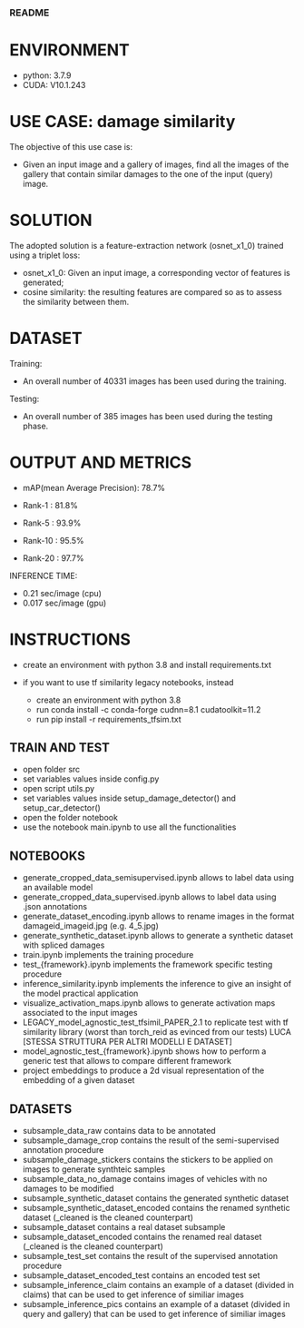 ### README ###

# ENVIRONMENT

- python: 3.7.9
- CUDA: V10.1.243

# USE CASE: damage similarity
The objective of this use case is:
- Given an input image and a gallery of images, find all the images of the gallery that contain similar damages to the one of the input (query) image.

# SOLUTION
The adopted solution is a feature-extraction network (osnet_x1_0) trained using a triplet loss:
- osnet_x1_0: Given an input image, a corresponding vector of features is generated;
- cosine similarity: the resulting features are compared so as to assess the similarity between them.


# DATASET
Training:
- An overall number of 40331 images has been used during the training.

Testing:
- An overall number of 385 images has been used during the testing phase.


# OUTPUT AND METRICS

- mAP(mean Average Precision): 78.7%

- Rank-1  : 81.8%
- Rank-5  : 93.9%
- Rank-10 : 95.5%
- Rank-20 : 97.7%

INFERENCE TIME:
- 0.21 sec/image (cpu)
- 0.017 sec/image (gpu)

# INSTRUCTIONS

- create an environment with python 3.8 and install requirements.txt

- if you want to use tf similarity legacy notebooks, instead 
    - create an environment with python 3.8 
    - run conda install -c conda-forge cudnn=8.1 cudatoolkit=11.2
    - run pip install -r requirements_tfsim.txt
## TRAIN AND TEST

- open folder src
- set variables values inside config.py 
- open script utils.py
- set variables values inside setup_damage_detector() and setup_car_detector()
- open the folder notebook  
- use the notebook main.ipynb to use all the functionalities

## NOTEBOOKS
- generate_cropped_data_semisupervised.ipynb allows to label data using an available model 
- generate_cropped_data_supervised.ipynb allows to label data using .json annotations
- generate_dataset_encoding.ipynb allows to rename images in the format damageid_imageid.jpg (e.g. 4_5.jpg)
- generate_synthetic_dataset.ipynb allows to generate a synthetic dataset with spliced damages
- train.ipynb implements the training procedure 
- test_{framework}.ipynb implements the framework specific testing procedure 
- inference_similarity.ipynb implements the inference to give an insight of the model practical application
- visualize_activation_maps.ipynb allows to generate activation maps associated to the input images
- LEGACY_model_agnostic_test_tfsimil_PAPER_2.1 to replicate test with tf similarity library (worst than torch_reid as evinced from our tests) LUCA [STESSA STRUTTURA PER ALTRI MODELLI E DATASET]
- model_agnostic_test_{framework}.ipynb shows how to perform a generic test that allows to compare different framework  
- project embeddings to produce a 2d visual representation of the embedding of a given dataset 

## DATASETS
- subsample_data_raw contains data to be annotated
- subsample_damage_crop contains the result of the semi-supervised annotation procedure 
- subsample_damage_stickers contains the stickers to be applied on images to generate synthteic samples
- subsample_data_no_damage contains images of vehicles with no damages to be modified
- subsample_synthetic_dataset contains the generated synthetic dataset
- subsample_synthetic_dataset_encoded contains the renamed synthetic dataset (_cleaned is the cleaned counterpart)
- subsample_dataset contains a real dataset subsample
- subsample_dataset_encoded contains the renamed real dataset (_cleaned is the cleaned counterpart)
- subsample_test_set contains the result of the supervised annotation procedure 
- subsample_dataset_encoded_test contains an encoded test set 
- subsample_inference_claim contains an example of a dataset (divided in claims) that can be used to get inference of similiar images
- subsample_inference_pics contains an example of a dataset (divided in query and gallery) that can be used to get inference of similiar images
